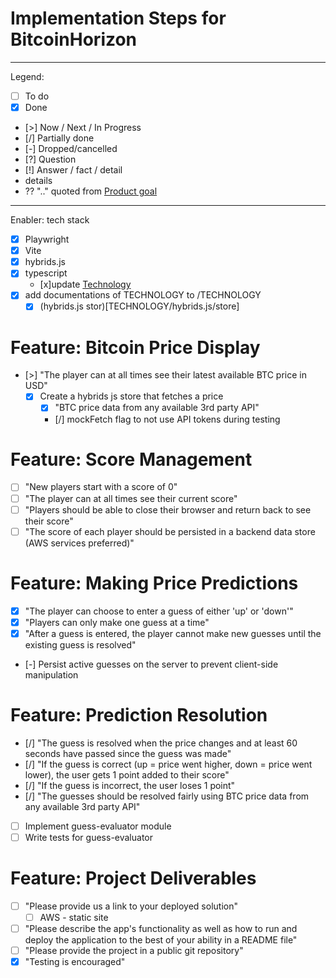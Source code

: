 # Implementation Steps for BitcoinHorizon

---
Legend:

- [ ] To do
- [x] Done
- [>] Now / Next / In Progress
- [/] Partially done
- [-] Dropped/cancelled
- [?] Question
- [!] Answer / fact / detail
- details
- ?? ".." quoted from [Product goal](PRODUCT_GOAL.md)

---
Enabler: tech stack

- [x] Playwright
- [x] Vite
- [x] hybrids.js
- [x] typescript
  - [x]update [Technology](TECHNOLOGY.md)
- [x] add documentations of TECHNOLOGY to /TECHNOLOGY
  - [x] (hybrids.js stor)[TECHNOLOGY/hybrids.js/store]

# Feature: Bitcoin Price Display

- [>] "The player can at all times see their latest available BTC price in USD"
  - [x] Create a hybrids js store that fetches a price
    - [x] "BTC price data from any available 3rd party API"
    - [/] mockFetch flag to not use API tokens during testing

# Feature: Score Management

- [ ] "New players start with a score of 0"
- [ ] "The player can at all times see their current score"
- [ ] "Players should be able to close their browser and return back to see their score"
- [ ] "The score of each player should be persisted in a backend data store (AWS services preferred)"

# Feature: Making Price Predictions

- [x] "The player can choose to enter a guess of either 'up' or 'down'"
- [x] "Players can only make one guess at a time"
- [x] "After a guess is entered, the player cannot make new guesses until the existing guess is resolved"
- [-] Persist active guesses on the server to prevent client-side manipulation

# Feature: Prediction Resolution

- [/] "The guess is resolved when the price changes and at least 60 seconds have passed since the guess was made"
- [/] "If the guess is correct (up = price went higher, down = price went lower), the user gets 1 point added to their
  score"
- [/] "If the guess is incorrect, the user loses 1 point"
- [/] "The guesses should be resolved fairly using BTC price data from any available 3rd party API"
- [ ] Implement guess-evaluator module
- [ ] Write tests for guess-evaluator

# Feature: Project Deliverables

- [ ] "Please provide us a link to your deployed solution"
  - [ ] AWS - static site
- [ ] "Please describe the app's functionality as well as how to run and deploy the application to the best of your
  ability in a README file"
- [ ] "Please provide the project in a public git repository"
- [x] "Testing is encouraged"
